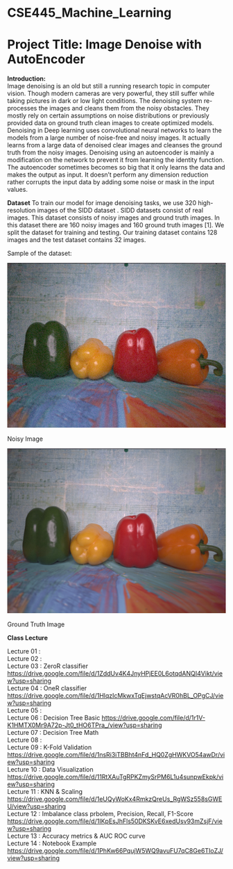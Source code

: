 # CSE445_Machine_Learning

# Project Title: Image Denoise with AutoEncoder

**Introduction:**<br>
Image denoising is an old but still a running research topic in computer vision. Though modern cameras are very powerful, they still suffer while taking pictures in dark or low light conditions. The denoising system re-processes the images and cleans them from the noisy obstacles. They mostly rely on certain assumptions on noise distributions or previously provided data on ground truth clean images to create optimized models. Denoising in Deep learning uses convolutional neural networks to learn the models from a large number of noise-free and noisy images. It actually learns from a large data of denoised clear images and cleanses the ground truth from the noisy images. Denoising using an autoencoder is mainly a modification on the network to prevent it from learning the identity function. The autoencoder sometimes becomes so big that it only learns the data and makes the output as input. It doesn’t perform any dimension reduction rather corrupts the input data by adding some noise or mask in the input values.

**Dataset**
To  train  our  model  for  image  denoising tasks,  we use 320 high-resolution images of the SIDD dataset . SIDD datasets consist of real images. This dataset consists of noisy images and ground truth images. In this dataset there are 160 noisy images and 160 ground truth images [1]. We split the dataset for training and testing. Our training dataset contains 128 images and the test dataset contains 32 images. 

Sample of the dataset:

<img src = "https://github.com/Shakib-IO/CSE445_Machine_Learning/blob/main/images/noisy_image.png"> 

Noisy Image

<img src = "https://github.com/Shakib-IO/CSE445_Machine_Learning/blob/main/images/GT_images.png"> 

Ground Truth Image

**Class Lecture**

Lecture 01 : <br>
Lecture 02 : <br>
Lecture 03 : ZeroR classifier https://drive.google.com/file/d/1ZddUv4K4JnyHPjEE0L6otqdANQI4Vikt/view?usp=sharing <br>
Lecture 04 : OneR classifier https://drive.google.com/file/d/1HlqzIcMkwxTqEjwstqAcVR0hBL_OPgCJ/view?usp=sharing <br>
Lecture 05 : <br>
Lecture 06 : Decision Tree Basic https://drive.google.com/file/d/1r1V-K1HMTX0Mr9A72p-Jt0_tHO6TPra_/view?usp=sharing<br>
Lecture 07 : Decision Tree Math <br>
Lecture 08 : <br>
Lecture 09 : K-Fold Validation https://drive.google.com/file/d/1nsRi3iTBBht4nFd_HQ0ZgHWKVO54awDr/view?usp=sharing <br>
Lecture 10 : Data Visualization https://drive.google.com/file/d/11RtXAuTgRPKZmySrPM6L1u4sunpwEkpk/view?usp=sharing <br>
Lecture 11 : KNN & Scaling https://drive.google.com/file/d/1eUQyWoKx4RmkzQreUs_RgWSz558sGWEU/view?usp=sharing <br>
Lecture 12 : Imbalance class prbolem, Precision, Recall, F1-Score https://drive.google.com/file/d/1IKpEsJhFls50DKSKvE6xedUsv93mZsjF/view?usp=sharing <br>
Lecture 13 : Accuracy metrics & AUC ROC curve<br>
Lecture 14 : Notebook Example https://drive.google.com/file/d/1PhKw66PqujW5WQ9avuFU7qC8Ge6TIoZJ/view?usp=sharing <br>

